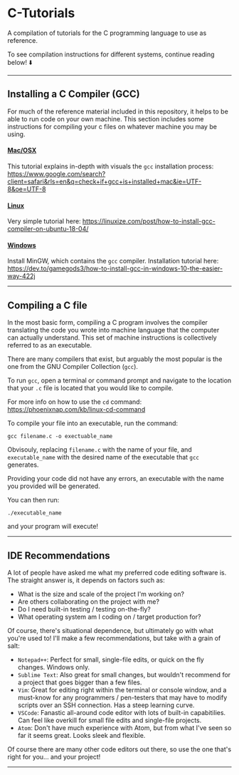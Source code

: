 # C-Tutorials
A compilation of tutorials for the C programming language to use as reference.

To see compilation instructions for different systems, continue reading below! ⬇️

---

## Installing a C Compiler (GCC)

For much of the reference material included in this repository, it helps to be able to run code on your own machine. This section includes some instructions for compiling your c files on whatever machine you may be using.

#### <ins>Mac/OSX</ins>

This tutorial explains in-depth with visuals the ```gcc``` installation process: https://www.google.com/search?client=safari&rls=en&q=check+if+gcc+is+installed+mac&ie=UTF-8&oe=UTF-8

#### <ins>Linux</ins>

Very simple tutorial here: https://linuxize.com/post/how-to-install-gcc-compiler-on-ubuntu-18-04/

#### <ins>Windows</ins>

Install MinGW, which contains the ```gcc``` compiler. Installation tutorial here: https://dev.to/gamegods3/how-to-install-gcc-in-windows-10-the-easier-way-422j

---

## Compiling a C file

In the most basic form, compiling a C program involves the compiler translating the code you wrote into machine language that the computer can actually understand. This set of machine instructions is collectively referred to as an executable.

There are many compilers that exist, but arguably the most popular is the one from the GNU Compiler Collection (```gcc```).

To run ```gcc```, open a terminal or command prompt and navigate to the location that your ```.c``` file is located that you would like to compile. 

For more info on how to use the ```cd``` command: https://phoenixnap.com/kb/linux-cd-command

To compile your file into an executable, run the command:

```
gcc filename.c -o exectuable_name
```

Obvisouly, replacing ```filename.c``` with the name of your file, and ```executable_name``` with the desired name of the executable that ```gcc``` generates.

Providing your code did not have any errors, an executable with the name you provided will be generated.

You can then run:

```
./executable_name
```

and your program will execute!

---

## IDE Recommendations

A lot of people have asked me what my preferred code editing software is. The straight answer is, it depends on factors such as:
- What is the size and scale of the project I'm working on?
- Are others collaborating on the project with me?
- Do I need built-in testing / testing on-the-fly?
- What operating system am I coding on / target production for?

Of course, there's situational dependence, but ultimately go with what you're used to! I'll make a few recommendations, but take with a grain of salt:

- ```Notepad++```: Perfect for small, single-file edits, or quick on the fly changes. Windows only.
- ```Sublime Text```: Also great for small changes, but wouldn't recommend for a project that goes bigger than a few files.
- ```Vim```: Great for editing right within the terminal or console window, and a must-know for any programmers / pen-testers that may have to modify scripts over an SSH connection. Has a steep learning curve.
- ```VSCode```: Fanastic all-around code editor with lots of built-in capabitilies. Can feel like overkill for small file edits and single-file projects.
- ```Atom```: Don't have much experience with Atom, but from what I've seen so far it seems great. Looks sleek and flexible.

Of course there are many other code editors out there, so use the one that's right for you... and your project!

---

